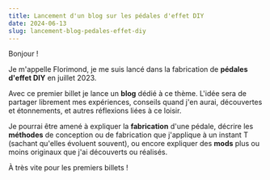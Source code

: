 ```yaml
---
title: Lancement d'un blog sur les pédales d'effet DIY
date: 2024-06-13
slug: lancement-blog-pedales-effet-diy
---
```


Bonjour !

Je m'appelle Florimond, je me suis lancé dans la fabrication de **pédales d'effet DIY** en juillet 2023.

Avec ce premier billet je lance un **blog** dédié à ce thème. L'idée sera de partager librement mes expériences, conseils quand j'en aurai, découvertes et étonnements, et autres réflexions liées à ce loisir.

Je pourrai être amené à expliquer la **fabrication** d'une pédale, décrire les **méthodes** de conception ou de fabrication que j'applique à un instant T (sachant qu'elles évoluent souvent), ou encore expliquer des **mods** plus ou moins originaux que j'ai découverts ou réalisés.

À très vite pour les premiers billets !
